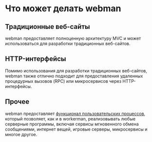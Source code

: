 # Что может делать webman

## Традиционные веб-сайты
webman предоставляет полноценную архитектуру MVC и может использоваться для разработки традиционных веб-сайтов. 

## HTTP-интерфейсы
Помимо использования для разработки традиционных веб-сайтов, webman также отлично подходит для предоставления удаленных процедурных вызовов (RPC) или микросервисов через HTTP-интерфейсы.

## Прочее
webman предоставляет [функционал пользовательских процессов](process.md), который позволяет, как и в workerman, реализовывать любые серверные программы, включая сервисы мгновенного обмена сообщениями, интернет вещей, игровые серверы, микросервисы и многое другое.
